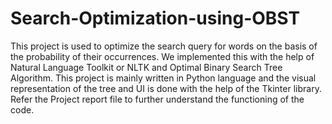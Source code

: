 # Search-Optimization-using-OBST
This project is used to optimize the search query for words on the basis of the probability of their occurrences. We implemented this with the help of Natural Language Toolkit or NLTK and Optimal Binary Search Tree Algorithm. This project is mainly written in Python language and the visual representation of the tree and UI is done with the help of the Tkinter library.
Refer the Project report file to further understand the functioning of the code.
